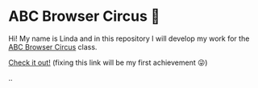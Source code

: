 # ABC Browser Circus 🎪

Hi! My name is Linda and in this repository I will develop my work for the [ABC Browser Circus](https://abc.leoneckert.com) class. 

[Check it out!](http://link-inside-these-brackets-when-you-hav-it) (fixing this link will be my first achievement 😜)

..

